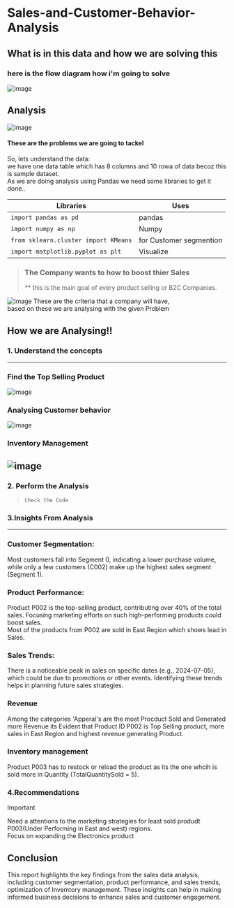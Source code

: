 # Sales-and-Customer-Behavior-Analysis
## What is in this data and how we are solving this
### here is the flow diagram how i'm going to solve
![image](https://github.com/user-attachments/assets/7d976196-9b4d-4c0b-9e56-5cfdd59cb5d7)

## Analysis
![image](https://github.com/user-attachments/assets/b35ed527-cb81-4b35-9879-8e5745d1aa29)


#### These are the problems we are going to tackel   
So, lets understand the data:  
we have one data table which has 8 columns and 10 rowa of data becoz this is sample dataset.  
As we are doing analysis using Pandas we need some libraries to get it done..  

| Libraries|Uses|
|----------|----|
|`import pandas as pd`|pandas|
|`import numpy as np`|Numpy|
|`from sklearn.cluster import KMeans`|for Customer segmention|
|`import matplotlib.pyplot as plt`|Visualize|

> ###  The Company wants to how to boost thier Sales
>  ** this is the main goal of every product selling or B2C Companies.

![image](https://github.com/user-attachments/assets/ee4d8362-0768-4758-a5f6-3163730459b7)
These are the criteria that a company will have,  
based on these we are analysing with the given Problem  
## How we are Analysing!!  
### 1. Understand the concepts
-------------------------------
### Find the Top Selling Product  
![image](https://github.com/user-attachments/assets/fd32bc18-3784-41d3-96b8-a89b5697c3b1)

### Analysing Customer behavior
![image](https://github.com/user-attachments/assets/ec68f40d-ba73-4d11-9e26-e402e09b3f08)

### Inventory Management
![image](https://github.com/user-attachments/assets/22e22928-ec14-4bb9-85f5-02f4ed861082)
-------------------------------

### 2. Perform the Analysis
> `Check the Code`

### 3.Insights From Analysis
-------------------------------
### Customer Segmentation:   
Most customers fall into Segment 0, indicating a lower purchase volume, while only a few customers (C002) make up the highest sales segment (Segment 1).  
### Product Performance:  
Product P002 is the top-selling product, contributing over 40% of the total sales. Focusing marketing efforts on such high-performing products could boost sales.   
Most of the products from P002 are sold in East Region which shows lead in Sales.  
### Sales Trends:  
There is a noticeable peak in sales on specific dates (e.g., 2024-07-05), which could be due to promotions or other events. Identifying these trends helps in planning future sales strategies.
### Revenue  
Among the categories 'Apperal's are the most Procduct Sold and Generated more Revenue its Evident that Product ID P002 is Top Selling product, more sales in East Region and highest revenue generating Product.
### Inventory management
Product P003 has to restock or reload the product as its the one whcih is sold more in Quantity (TotalQuantitySold = 5).  

### 4.Recommendations
>[!Important]
> Need a attentions to the marketing strategies for least sold produdt P003(Under Performing in East and west) regions.  
> Focus on expanding the Electronics product 

## Conclusion
This report highlights the key findings from the sales data analysis, including customer segmentation, product performance, and sales trends, optimization of Invemtory management. These insights can help in making informed business decisions to enhance sales and customer engagement.







